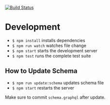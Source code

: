 [![Build Status](https://travis-ci.org/yszk0123/dali.svg?branch=master)](https://travis-ci.org/yszk0123/dali)

# Development

- `$ npm install` installs dependencies
- `$ npm run watch` watches file change
- `$ npm start` starts the development server
- `$ npm test` runs the complete test suite

## How to Update Schema

- `$ npm run update:schema` updates schema file
- `$ npm start` restarts the server

Make sure to commit `schema.graphql` after update.
